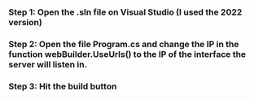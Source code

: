 ### Step 1: Open the .sln file on Visual Studio (I used the 2022 version)
### Step 2: Open the file Program.cs and change the IP in the function webBuilder.UseUrls() to the IP of the interface the server will listen in.
### Step 3: Hit the build button
